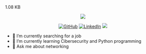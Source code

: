  1.08 KB

<p align="center">
  <img src="https://readme-typing-svg.herokuapp.com/?lines=Hi+there+👋!;Welcome+to+my+profile+on+Github&font=Fira%20Code&center=true&width=600&height=50">
</p>


<p align="center">
	<a href="https://github.com/JaredQR"><img src="https://img.shields.io/github/followers/JaredQR.svg?label=GitHub&style=social" alt="GitHub"></a>
	<a href="https://www.linkedin.com/in/jared-quincho"><img src="https://img.shields.io/badge/LinkedIn--_.svg?style=social&logo=linkedin" alt="LinkedIn"></a>
  <img src="https://komarev.com/ghpvc/?username=JaredQR">
</p>


- 🔭 I’m currently searching for a job
- 🌱 I’m currently learning Cibersecurity and Python programming
- 💬 Ask me about networking


<!-- ![Anurag's GitHub stats](https://github-readme-stats.vercel.app/api?username=lehi10&show_icons=true&theme=radical&count_private=true) -->
